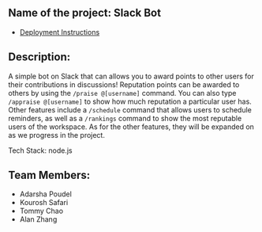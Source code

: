 ## Name of the project: Slack Bot

- [Deployment Instructions](https://github.com/ucsb-cs48-s20/project-s2-t3-slack-bot/blob/master/docs/DEPLOY.md)

## Description:

A simple bot on Slack that can allows you to award points to other users for their contributions in discussions!
Reputation points can be awarded to others by using the `/praise @[username]` command. You can also type `/appraise @[username]`
to show how much reputation a particular user has. Other features include a `/schedule` command that allows users to schedule reminders,
as well as a `/rankings` command to show the most reputable users of the workspace.
As for the other features, they will be expanded on as we progress in the project.

Tech Stack: node.js

## Team Members:

- Adarsha Poudel
- Kourosh Safari
- Tommy Chao
- Alan Zhang
